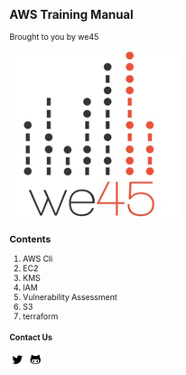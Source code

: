 ## AWS Training Manual

Brought to you by we45

![](img/we45logo.jpg)

### Contents
1. AWS Cli
2. EC2
3. KMS
4. IAM
5. Vulnerability Assessment
6. S3
7. terraform


#### Contact Us
[![Twitter](img/twitter.png)](https://twitter.com/we45)
[![Github](img/github.png)](https://github.com/we45)
